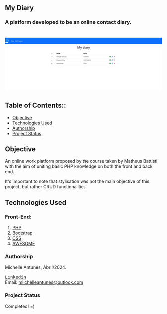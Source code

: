## My Diary

### A platform developed to be an online contact diary.

<h1 align="center">
    <img alt="My diary" title="My diary" src="./img/Dashboard.jpg" />
</h1>

## Table of Contents::

- <a href="#Objective"> Objective </a>
- <a href="#Technologies Used"> Technologies Used </a>
- <a href="#Authorship"> Authorship </a>
- <a href="#ProjectStatus"> Project Status </a>

## Objective

An online work platform proposed by the course taken by Matheus Battisti with the aim of uniting basic PHP knowledge on both the front and back end.

It's important to note that stylisation was not the main objective of this project, but rather CRUD functionalities.

## Technologies Used

### Front-End:

1. [PHP](https://www.php.net/)
2. [Bootstrap](<https://en.wikipedia.org/wiki/Bootstrap_(front-end_framework)>)
3. [CSS](https://developer.mozilla.org/en-US/docs/Web/CSS)
4. [AWESOME](https://fontawesome.com/)

### Authorship

Michelle Antunes, Abril/2024.
<br>

<kbd>[Linkedin](www.linkedin.com/in/michelle-antunes-868b24156)</kbd>
<br>
Email: miichelleantunes@outlook.com

### Project Status

Completed! =)
